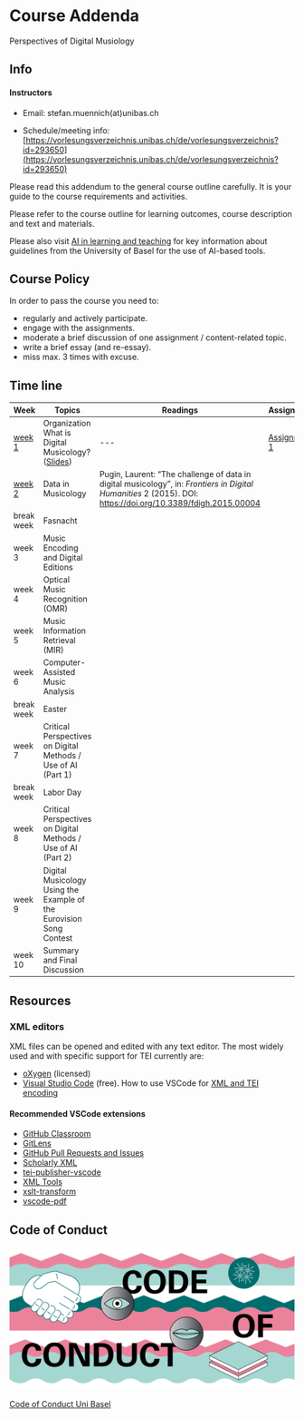 # Course Addenda


Perspectives of Digital Musiology


## Info


#### Instructors
* Email: stefan.muennich(at)unibas.ch

* Schedule/meeting info: [https://vorlesungsverzeichnis.unibas.ch/de/vorlesungsverzeichnis?id=293650](https://vorlesungsverzeichnis.unibas.ch/de/vorlesungsverzeichnis?id=293650)


Please read this addendum to the general course outline carefully. It is your guide to the course requirements and activities.

Please refer to the course outline for learning outcomes, course description and text and materials. 

Please also visit [AI in learning and teaching](https://www.unibas.ch/en/Studies/Learning-and-Teaching/AI-in-learning-and-teaching.html) for key information about guidelines from the University of Basel for the use of AI-based tools.

## Course Policy

In order to pass the course you need to:


* regularly and actively participate.
* engage with the assignments.
* moderate a brief discussion of one assignment / content-related topic.
* write a brief essay (and re-essay).
* miss max. 3 times with excuse.

## Time line


| Week | Topics | Readings | Assignments |
|---|---|---|---|
| [week 1](./weeks/week-01.md) | Organization <br> What is Digital Musicology? ([Slides](https://docs.google.com/presentation/d/1inI_F-aKecElv-lZWA4FEf9SjsUa8Cf0Gu9lYPZgk0s/edit?usp=sharing)) | --- | [Assignment 1](./assignments/assignment-1.md) |
| [week 2](./weeks/week-02.md) | Data in Musicology |  Pugin, Laurent: “The challenge of data in digital musicology”, in: *Frontiers in Digital Humanities* 2 (2015). DOI: https://doi.org/10.3389/fdigh.2015.00004  |  |
| break week | Fasnacht
| week 3 | Music Encoding and Digital Editions | | |
| week 4 | Optical Music Recognition (OMR) | | |
| week 5 | Music Information Retrieval (MIR) | | |
| week 6 | Computer-Assisted Music Analysis | | |
| break week | Easter
| week 7 | Critical Perspectives on Digital Methods / Use of AI (Part 1) | | |
| break week | Labor Day
| week 8 | Critical Perspectives on Digital Methods / Use of AI (Part 2) | | |  
| week 9 | Digital Musicology Using the Example of the Eurovision Song Contest | | |
| week 10 | Summary and Final Discussion | | |


## Resources

### XML editors

XML files can be opened and edited with any text editor. The most widely used and with specific support for TEI currently are:
- [oXygen](https://www.oxygenxml.com/) (licensed)
- [Visual Studio Code](https://code.visualstudio.com/) (free). How to use VSCode for [XML and TEI encoding](http://phc.uni.wroc.pl/interreg/w/losada/VSCode.html)

#### Recommended VSCode extensions
 * [GitHub Classroom](https://marketplace.visualstudio.com/items?itemName=GitHub.classroom)
 * [GitLens](https://marketplace.visualstudio.com/items?itemName=eamodio.gitlens)
 * [GitHub Pull Requests and Issues](https://marketplace.visualstudio.com/items?itemName=GitHub.vscode-pull-request-github)
 * [Scholarly XML](https://marketplace.visualstudio.com/items?itemName=raffazizzi.sxml)
 * [tei-publisher-vscode](https://github.com/eeditiones/tei-publisher-vscode)
 * [XML Tools](https://marketplace.visualstudio.com/items?itemName=DotJoshJohnson.xml)
 * [xslt-transform](https://marketplace.visualstudio.com/items?itemName=SvenAGN.xslt-transform)
 * [vscode-pdf](https://marketplace.visualstudio.com/items?itemName=tomoki1207.pdf)
 

## Code of Conduct

![Code of COnduct Uni Basel](./images/CodeOfConductTitelgrafik_1000x500.png)

[Code of Conduct Uni Basel](https://www.unibas.ch/de/Universitaet/Administration-Services/Vizerektorat-People-And-Culture/Culture-Diversity-und-Leadership-Development/Personal-Integrity/Code-of-Conduct.html)

